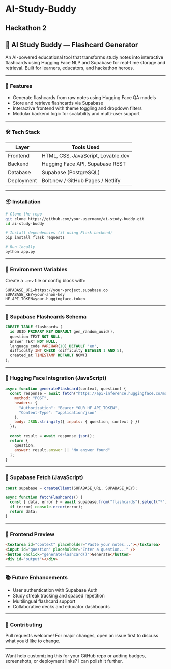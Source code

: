 # AI-Study-Buddy
Hackathon 2
---

## 🧠 AI Study Buddy — Flashcard Generator

An AI-powered educational tool that transforms study notes into interactive flashcards using Hugging Face NLP and Supabase for real-time storage and retrieval. Built for learners, educators, and hackathon heroes.

---

### 🚀 Features
- Generate flashcards from raw notes using Hugging Face QA models  
- Store and retrieve flashcards via Supabase  
- Interactive frontend with theme toggling and dropdown filters  
- Modular backend logic for scalability and multi-user support

---

### 🛠️ Tech Stack
| Layer        | Tools Used                          |
|-------------|--------------------------------------|
| Frontend     | HTML, CSS, JavaScript, Lovable.dev  |
| Backend      | Hugging Face API, Supabase REST     |
| Database     | Supabase (PostgreSQL)               |
| Deployment   | Bolt.new / GitHub Pages / Netlify   |

---

### 📦 Installation

```bash
# Clone the repo
git clone https://github.com/your-username/ai-study-buddy.git
cd ai-study-buddy

# Install dependencies (if using Flask backend)
pip install flask requests

# Run locally
python app.py
```

---

### 🔐 Environment Variables

Create a `.env` file or config block with:

```env
SUPABASE_URL=https://your-project.supabase.co
SUPABASE_KEY=your-anon-key
HF_API_TOKEN=your-huggingface-token
```

---

### 📄 Supabase Flashcards Schema

```sql
CREATE TABLE flashcards (
  id UUID PRIMARY KEY DEFAULT gen_random_uuid(),
  question TEXT NOT NULL,
  answer TEXT NOT NULL,
  language_code VARCHAR(10) DEFAULT 'en',
  difficulty INT CHECK (difficulty BETWEEN 1 AND 5),
  created_at TIMESTAMP DEFAULT NOW()
);
```

---

### 🤖 Hugging Face Integration (JavaScript)

```javascript
async function generateFlashcard(context, question) {
  const response = await fetch("https://api-inference.huggingface.co/models/deepset/roberta-base-squad2", {
    method: "POST",
    headers: {
      "Authorization": "Bearer YOUR_HF_API_TOKEN",
      "Content-Type": "application/json"
    },
    body: JSON.stringify({ inputs: { question, context } })
  });

  const result = await response.json();
  return {
    question,
    answer: result.answer || "No answer found"
  };
}
```

---

### 🧪 Supabase Fetch (JavaScript)

```javascript
const supabase = createClient(SUPABASE_URL, SUPABASE_KEY);

async function fetchFlashcards() {
  const { data, error } = await supabase.from("flashcards").select("*");
  if (error) console.error(error);
  return data;
}
```

---

### 🎨 Frontend Preview

```html
<textarea id="context" placeholder="Paste your notes..."></textarea>
<input id="question" placeholder="Enter a question..." />
<button onclick="generateFlashcard()">Generate</button>
<div id="output"></div>
```

---

### 📚 Future Enhancements
- User authentication with Supabase Auth  
- Study streak tracking and spaced repetition  
- Multilingual flashcard support  
- Collaborative decks and educator dashboards

---

### 🤝 Contributing
Pull requests welcome! For major changes, open an issue first to discuss what you’d like to change.

---

Want help customizing this for your GitHub repo or adding badges, screenshots, or deployment links? I can polish it further.
